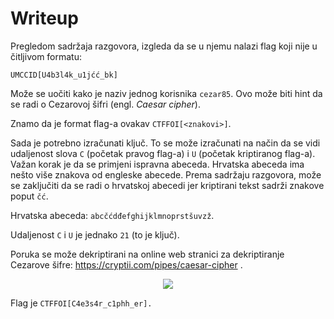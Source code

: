 # Writeup

Pregledom sadržaja razgovora, izgleda da se u njemu nalazi flag koji nije u čitljivom formatu:
```
UMCCID[U4b3l4k_u1jćć_bk]
```

Može se uočiti kako je naziv jednog korisnika ```cezar85```.
Ovo može biti hint da se radi o Cezarovoj šifri (engl. _Caesar cipher_).

Znamo da je format flag-a ovakav ```CTFFOI[<znakovi>]```.

Sada je potrebno izračunati ključ.
To se može izračunati na način da se vidi udaljenost slova ```C``` (početak pravog flag-a) i ```U``` (početak kriptiranog flag-a).
Važan korak je da se primjeni ispravna abeceda.
Hrvatska abeceda ima nešto više znakova od engleske abecede.
Prema sadržaju razgovora, može se zaključiti da se radi o hrvatskoj abecedi jer kriptirani tekst sadrži znakove poput ```čć```.

Hrvatska abeceda: ```abcčćdđefghijklmnoprstšuvzž```.

Udaljenost ```C``` i ```U``` je jednako ```21``` (to je ključ).

Poruka se može dekriptirani na online web stranici za dekriptiranje Cezarove šifre: https://cryptii.com/pipes/caesar-cipher .

<p align="center">
 <a href="https://github.com/user-attachments/assets/04d141bc-0a21-442a-a3a0-5c9494e8ea68?raw=true" target="_blank">
  <img src="https://github.com/user-attachments/assets/04d141bc-0a21-442a-a3a0-5c9494e8ea68"/>
  <a/>
<p/>
  
Flag je ```CTFFOI[C4e3s4r_c1phh_er].```
